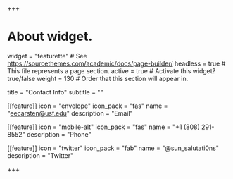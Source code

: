 +++
# About widget.
widget = "featurette"  # See https://sourcethemes.com/academic/docs/page-builder/
headless = true  # This file represents a page section.
active = true  # Activate this widget? true/false
weight = 130  # Order that this section will appear in.

title = "Contact Info"
subtitle = ""

[[feature]]
  icon = "envelope"
  icon_pack = "fas"
  name = "eecarsten@usf.edu"
  description = "Email"
  
[[feature]]
  icon = "mobile-alt"
  icon_pack = "fas"
  name = "+1 (808) 291-8552"
  description = "Phone"

[[feature]]
  icon = "twitter"
  icon_pack = "fab"
  name = "@sun_salutati0ns"
  description = "Twitter"

+++
